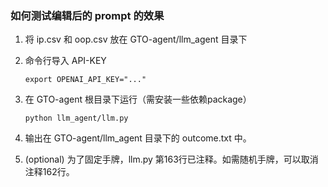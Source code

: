 ### 如何测试编辑后的 prompt 的效果

1. 将 ip.csv 和 oop.csv 放在 GTO-agent/llm_agent 目录下

2. 命令行导入 API-KEY

   ```
   export OPENAI_API_KEY="..."
   ```

3. 在 GTO-agent 根目录下运行（需安装一些依赖package）

   ```
   python llm_agent/llm.py
   ```

4. 输出在 GTO-agent/llm_agent 目录下的 outcome.txt 中。

5. (optional) 为了固定手牌，llm.py 第163行已注释。如需随机手牌，可以取消注释162行。